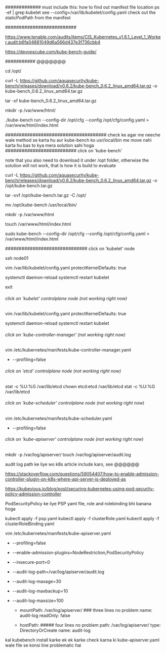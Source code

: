 
############# must include this: how to find out manifest file location
ps -ef | grep kubelet
see --config=/var/lib/kubelet/config.yaml
check out the staticPodPath from the manifest 

##########################

https://www.tenable.com/audits/items/CIS_Kubernetes_v1.6.1_Level_1_Worker.audit:b6fa04881049d6a566d437e3f736cbb4

https://devopscube.com/kube-bench-guide/


########### @@@@@@@

cd /opt/

curl -L https://github.com/aquasecurity/kube-bench/releases/download/v0.6.2/kube-bench_0.6.2_linux_amd64.tar.gz -o kube-bench_0.6.2_linux_amd64.tar.gz

tar -xf kube-bench_0.6.2_linux_amd64.tar.gz

mkdir -p /var/www/html/

./kube-bench run --config-dir /opt/cfg --config /opt/cfg/config.yaml > /var/www/html/index.html

#####################################
check ke agar me neeche wale method se karta hu aur kube-bench ko usr/local/bin me move nahi karta hu bas to kya mera solution sahi hoga
########################## click on 'kube-bench'

note that you also need to download it under /opt folder, otherwise the solution will not work, that is how it is build to evaluate

curl -L https://github.com/aquasecurity/kube-bench/releases/download/v0.6.2/kube-bench_0.6.2_linux_amd64.tar.gz -o /opt/kube-bench.tar.gz

tar -xvf /opt/kube-bench.tar.gz -C /opt/

mv /opt/kube-bench /usr/local/bin/

mkdir -p /var/www/html

touch /var/www/html/index.html

sudo kube-bench --config-dir /opt/cfg --config /opt/cfg/config.yaml > /var/www/html/index.html

############################## click on 'kubelet' node 

ssh node01

vim /var/lib/kubelet/config.yaml
protectKernelDefaults: true

systemctl daemon-reload
systemctl restart kubelet

exit
###### click on 'kubelet' controlplane node (not working right now)

vim /var/lib/kubelet/config.yaml
protectKernelDefaults: true

systemctl daemon-reload
systemctl restart kubelet

###### click on 'kube-controller-manager' (not working right now)

vim /etc/kubernetes/manifests/kube-controller-manager.yaml
- --profiling=false

###### click on 'etcd' controlplane node (not working right now)
stat -c %U:%G /var/lib/etcd
chown etcd:etcd /var/lib/etcd
stat -c %U:%G /var/lib/etcd


###### click on 'kube-scheduler' controlplane node (not working right now)
vim /etc/kubernetes/manifests/kube-scheduler.yaml
- --profiling=false

###### click on 'kube-apiserver' controlplane node (not working right now)

mkdir -p /var/log/apiserver/
touch /var/log/apiserver/audit.log

audit log path ke liye wo k8s article include karo, see @@@@@@

https://stackoverflow.com/questions/59054407/how-to-enable-admission-controller-plugin-on-k8s-where-api-server-is-deployed-as

https://kubevious.io/blog/post/securing-kubernetes-using-pod-security-policy-admission-controller

PodSecurityPolicy ke liye PSP yaml file, role and rolebinding bhi banana hoga

kubectl apply -f psp.yaml
kubectl apply -f clusterRole.yaml
kubectl apply -f clusterRoleBinding.yaml

vim /etc/kubernetes/manifests/kube-apiserver.yaml
- --profiling=false
- --enable-admission-plugins=NodeRestriction,PodSecurityPolicy
- --insecure-port=0
- --audit-log-path=/var/log/apiserver/audit.log
- --audit-log-maxage=30
- --audit-log-maxbackup=10
- --audit-log-maxsize=100

    - mountPath: /var/log/apiserver/   ### three lines no problem
      name: audit-log
      readOnly: false

  - hostPath: ##### four lines no problem
      path: /var/log/apiserver/
      type: DirectoryOrCreate
    name: audit-log

kal kubebench install karke ek ek karke check karna ki kube-apiserver.yaml wale file se konsi line problematic hai